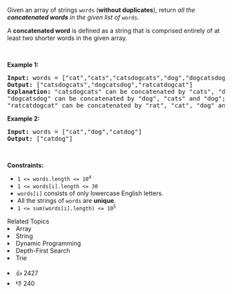 <p>Given an array of strings <code>words</code> (<strong>without duplicates</strong>), return <em>all the <strong>concatenated words</strong> in the given list of</em> <code>words</code>.</p>

<p>A <strong>concatenated word</strong> is defined as a string that is comprised entirely of at least two shorter words in the given array.</p>

<p>&nbsp;</p> 
<p><strong class="example">Example 1:</strong></p>

<pre>
<strong>Input:</strong> words = ["cat","cats","catsdogcats","dog","dogcatsdog","hippopotamuses","rat","ratcatdogcat"]
<strong>Output:</strong> ["catsdogcats","dogcatsdog","ratcatdogcat"]
<strong>Explanation:</strong> "catsdogcats" can be concatenated by "cats", "dog" and "cats"; 
"dogcatsdog" can be concatenated by "dog", "cats" and "dog"; 
"ratcatdogcat" can be concatenated by "rat", "cat", "dog" and "cat".</pre>

<p><strong class="example">Example 2:</strong></p>

<pre>
<strong>Input:</strong> words = ["cat","dog","catdog"]
<strong>Output:</strong> ["catdog"]
</pre>

<p>&nbsp;</p> 
<p><strong>Constraints:</strong></p>

<ul> 
 <li><code>1 &lt;= words.length &lt;= 10<sup>4</sup></code></li> 
 <li><code>1 &lt;= words[i].length &lt;= 30</code></li> 
 <li><code>words[i]</code> consists of only lowercase English letters.</li> 
 <li>All the strings of <code>words</code> are <strong>unique</strong>.</li> 
 <li><code>1 &lt;= sum(words[i].length) &lt;= 10<sup>5</sup></code></li> 
</ul>

<div><div>Related Topics</div><div><li>Array</li><li>String</li><li>Dynamic Programming</li><li>Depth-First Search</li><li>Trie</li></div></div><br><div><li>👍 2427</li><li>👎 240</li></div>